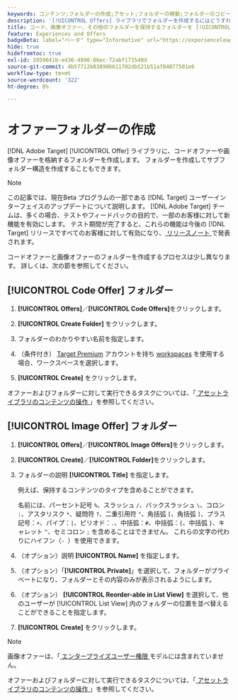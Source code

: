 ```yaml
---
keywords: コンテンツ;フォルダーの作成;アセット;フォルダーの移動;フォルダーのコピー;フォルダーの削除;フォルダーのダウンロード;フォルダー
description: '[!UICONTROL Offers] ライブラリでフォルダーを作成するにはどうすればよいですか？'
title: コード、画像オファー、その他のフォルダーを保持するフォルダーを [!UICONTROL Offers] ライブラリで作成する方法を説明します。
feature: Experiences and Offers
badgeBeta: label="ベータ" type="Informative" url="https://experienceleague.adobe.com/docs/target/using/introduction/intro.html?lang=ja#beta newtab=true" tooltip=" [!DNL Adobe Target] のベータ版機能とは"
hide: true
hidefromtoc: true
exl-id: 3959641b-e436-4890-86ec-72abf173540d
source-git-commit: 4b57712b838906611702db521b51af84077501e6
workflow-type: tm+mt
source-wordcount: '322'
ht-degree: 8%

---
```


# オファーフォルダーの作成

[!DNL Adobe Target] [!UICONTROL Offer] ライブラリに、コードオファーや画像オファーを格納するフォルダーを作成します。 フォルダーを作成してサブフォルダー構造を作成することもできます。

>[!NOTE]
>
>この記事では、現在Beta プログラムの一部である [!DNL Target] ユーザーインターフェイスのアップデートについて説明します。 [!DNL Adobe Target] チームは、多くの場合、テストやフィードバックの目的で、一部のお客様に対して新機能を有効にします。 テスト期間が完了すると、これらの機能は今後の [!DNL Target] リリースですべてのお客様に対して有効になり、[ リリースノート ](/help/main/r-release-notes/release-notes.md) で発表されます。

コードオファーと画像オファーのフォルダーを作成するプロセスは少し異なります。 詳しくは、次の節を参照してください。

## [!UICONTROL Code Offer] フォルダー

1. **[!UICONTROL Offers]**／**[!UICONTROL Code Offers]**&#x200B;をクリックします。

1. **[!UICONTROL Create Folder]** をクリックします。

1. フォルダーのわかりやすい名前を指定します。

1. （条件付き） [Target Premium](/help/main/c-intro/intro.md#premium) アカウントを持ち [workspaces](/help/main/administrating-target/c-user-management/property-channel/properties-overview.md##section_B82EB409B67C4D9D9D20CE30E48DB1DC) を使用する場合、ワークスペースを選択します。

1. **[!UICONTROL Create]** をクリックします。

オファーおよびフォルダーに対して実行できるタスクについては、「[ アセットライブラリのコンテンツの操作 ](/help/main/c-experiences/c-manage-content/assets-working.md)」を参照してください。

## [!UICONTROL Image Offer] フォルダー

1. **[!UICONTROL Offers]**／**[!UICONTROL Image Offers]**&#x200B;をクリックします。

1. **[!UICONTROL Create]**／**[!UICONTROL Folder]**&#x200B;をクリックします。

1. フォルダーの説明 **[!UICONTROL Title]** を指定します。

   例えば、保持するコンテンツのタイプを含めることができます。

   名前には、パーセント記号 `%`、スラッシュ `/`、バックスラッシュ `\`、コロン `:`、アスタリスク `*`、疑問符 `?`、二重引用符 `"`、角括弧 `[`、角括弧 `]`、プラス記号：`+`、パイプ：`|`、ピリオド：`.`、中括弧：`#`、中括弧：`{`、中括弧 `}`、キャレット `^`、セミコロン `;` を含めることはできません。 これらの文字の代わりにハイフン（`- `）を使用できます。

1. （オプション）説明 **[!UICONTROL Name]** を指定します。
1. （オプション）「**[!UICONTROL Private]**」を選択して、フォルダーがプライベートになり、フォルダーとその内容のみが表示されるようにします。
1. （オプション） **[!UICONTROL Reorder-able in List View]** を選択して、他のユーザーが [!UICONTROL List View] 内のフォルダーの位置を並べ替えることができることを指定します。

1. **[!UICONTROL Create]** をクリックします。

>[!NOTE]
>
>画像オファーは、「[ エンタープライズユーザー権限 ](/help/main/administrating-target/c-user-management/property-channel/property-channel.md) モデルには含まれていません。

オファーおよびフォルダーに対して実行できるタスクについては、「[ アセットライブラリのコンテンツの操作 ](/help/main/c-experiences/c-manage-content/assets-working.md)」を参照してください。
